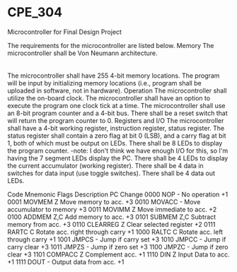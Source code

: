 # CPE_304
Microcontroller for Final Design Project

The requirements for the microcontroller are listed below.
Memory
	The microcontroller shall be Von Neumann architecture.<br /> <br /><br />
	The microcontroller shall have 255 4-bit memory locations.
	The program will be input by initializing memory locations (i.e., program shall be uploaded in software, not in hardware).
	Operation
	The microcontroller shall utilize the on-board clock.
	The microcontroller shall have an option to execute the program one clock tick at a time.
	The microcontroller shall use an 8-bit program counter and a 4-bit bus.
	There shall be a reset switch that will return the program counter to 0.
	Registers and I/O
The microcontroller shall have a 4-bit working register, instruction register, status register.
The status register shall contain a zero flag at bit 0 (LSB), and a carry flag at bit 1, both of which must be output on LEDs. 
There shall be 8 LEDs to display the program counter. 
    -note: I don't think we have enough I/O for this, so I'm having the 7 segment LEDs display the PC.
There shall be 4 LEDs to display the current accumulator (working register).
There shall be 4 data in switches for data input (use toggle switches).
There shall be 4 data out LEDs.

Code  	Mnemonic  Flags	Description	                        PC Change
0000	  NOP         - 	No operation  	                      +1
0001  	MOVMEM	    Z	  Move memory to acc.	                  +3
0010  	MOVACC	    -	  Move accumulator to memory	          +3
0011  	MOVIMM	    Z 	Move immediate to acc.	              +2
0100  	ADDMEM	   Z,C	Add memory to acc.      	            +3
0101  	SUBMEM	   Z,C	Subtract memory from acc.	            +3
0110  	CLEARREG	  Z 	Clear selected register	              +2
0111  	RARTC	      C 	Rotate acc. right through carry       +1
1000  	RALTC	      C 	Rotate acc. left through carry	      +1
1001  	JMPCS	      - 	Jump if carry set	                    +3
1010  	JMPCC	      - 	Jump if carry clear	                  +3
1011  	JMPZS	      - 	Jump if zero set	                    +3
1100	  JMPZC	      - 	Jump if zero clear	                  +3
1101  	COMPACC	    Z 	Complement acc.	                      +1
1110	  DIN	        Z 	Input Data to acc.         	          +1
1111	  DOUT	      - 	Output data from acc.       	        +1
